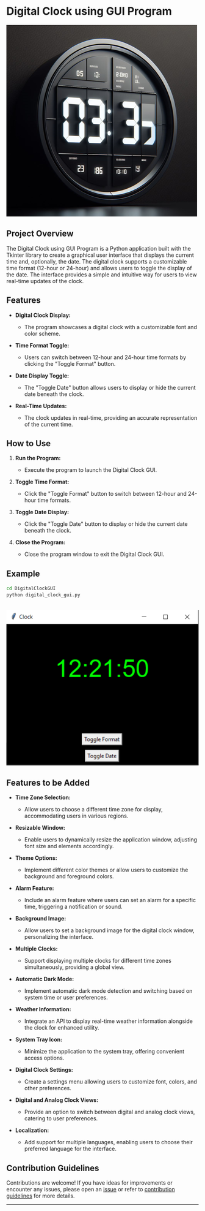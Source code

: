 # Digital Clock using GUI Program

![Digital Clock](image-1.png)

## Project Overview

The Digital Clock using GUI Program is a Python application built with the Tkinter library to create a graphical user interface that displays the current time and, optionally, the date. The digital clock supports a customizable time format (12-hour or 24-hour) and allows users to toggle the display of the date. The interface provides a simple and intuitive way for users to view real-time updates of the clock.

## Features

- **Digital Clock Display:**
  - The program showcases a digital clock with a customizable font and color scheme.

- **Time Format Toggle:**
  - Users can switch between 12-hour and 24-hour time formats by clicking the "Toggle Format" button.

- **Date Display Toggle:**
  - The "Toggle Date" button allows users to display or hide the current date beneath the clock.

- **Real-Time Updates:**
  - The clock updates in real-time, providing an accurate representation of the current time.

## How to Use

1. **Run the Program:**
   - Execute the program to launch the Digital Clock GUI.

2. **Toggle Time Format:**
   - Click the "Toggle Format" button to switch between 12-hour and 24-hour time formats.

3. **Toggle Date Display:**
   - Click the "Toggle Date" button to display or hide the current date beneath the clock.

4. **Close the Program:**
   - Close the program window to exit the Digital Clock GUI.

## Example

```bash
cd DigitalClockGUI
python digital_clock_gui.py
```
\
![Clock](image.png)

## Features to be Added

- **Time Zone Selection:**
  - Allow users to choose a different time zone for display, accommodating users in various regions.

- **Resizable Window:**
  - Enable users to dynamically resize the application window, adjusting font size and elements accordingly.

- **Theme Options:**
  - Implement different color themes or allow users to customize the background and foreground colors.

- **Alarm Feature:**
  - Include an alarm feature where users can set an alarm for a specific time, triggering a notification or sound.

- **Background Image:**
  - Allow users to set a background image for the digital clock window, personalizing the interface.

- **Multiple Clocks:**
  - Support displaying multiple clocks for different time zones simultaneously, providing a global view.

- **Automatic Dark Mode:**
  - Implement automatic dark mode detection and switching based on system time or user preferences.

- **Weather Information:**
  - Integrate an API to display real-time weather information alongside the clock for enhanced utility.

- **System Tray Icon:**
  - Minimize the application to the system tray, offering convenient access options.

- **Digital Clock Settings:**
  - Create a settings menu allowing users to customize font, colors, and other preferences.

- **Digital and Analog Clock Views:**
  - Provide an option to switch between digital and analog clock views, catering to user preferences.

- **Localization:**
  - Add support for multiple languages, enabling users to choose their preferred language for the interface.

## Contribution Guidelines

Contributions are welcome! If you have ideas for improvements or encounter any issues, please open an [issue](https://github.com/vrm-piyush/Acronym/issues) or refer to [contribution guidelines](../CONTRIBUTING.md) for more details.

---